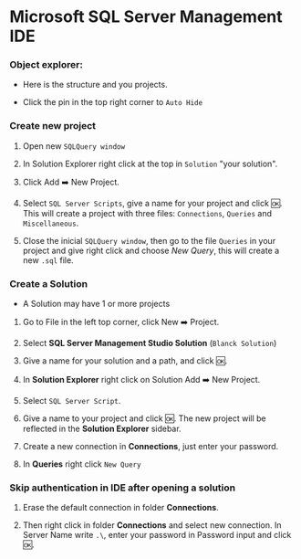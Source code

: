 # Microsoft SQL Server Management IDE

### Object explorer:

- Here is the structure and you projects.

- Click the pin in the top right corner to `Auto Hide`

### Create new project

1. Open new `SQLQuery window`

2. In Solution Explorer right click at the top in `Solution` "your solution".

3. Click Add ➡️ New Project.

4. Select `SQL Server Scripts`, give a name for your project and click 🆗. This will create a project with three files: `Connections`, `Queries` and `Miscellaneous`.

5. Close the inicial `SQLQuery window`, then go to the file `Queries` in your project and give right click and choose *New Query*, this will create a new `.sql` file.

### Create a Solution

- A Solution may have 1 or more projects

1. Go to File in the left top corner, click New ➡️ Project.

2. Select **SQL Server Management Studio Solution** (`Blanck Solution`)

3. Give a name for your solution and a path, and click 🆗.

4. In **Solution Explorer** right click on Solution Add ➡️ New Project.

5. Select `SQL Server Script`.

6. Give a name to your project and click 🆗. The new project will be reflected in the **Solution Explorer** sidebar.

7. Create a new connection in **Connections**, just enter your password.

8. In **Queries** right click `New Query`

### Skip authentication in IDE after opening a solution

1. Erase the default connection in folder **Connections**.

2. Then right click in folder **Connections** and select new connection. In Server Name write `.\`, enter your password in Password input and click 🆗.

